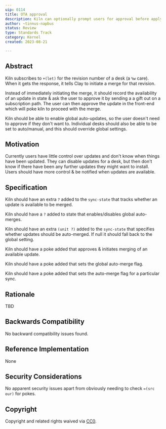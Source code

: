 ```yaml
---
uip: 0114
title: OTA approval
description: Kiln can optionally prompt users for approval before applying pending updates
author: ~tinnus-napbus
status: Review
type: Standards Track
category: Kernel
created: 2023-08-21

---
```


## Abstract

Kiln subscribes to `+(let)` for the revision number of a desk (a `%w` care).
When it gets the response, it tells Clay to initiate a merge for that revision.

Instead of immediately initiating the merge, it should record the availability
of an update in state & ask the user to approve it by sending a a gift out on a
subscription path. The user can then approve the update in the front-end which
will poke kiln to proceed with the merge.

Kiln should be able to enable global auto-updates, so the user doesn't need to
approve if they don't want to. Individual desks should also be able to be set
to auto/manual, and this should override global settings.

## Motivation

Currently users have little control over updates and don't know when things
have been updated. They can disable updates for a desk, but then don't know if
there have been any further updates they might want to install. Users should
have more control & be notified when updates are available.

## Specification

Kiln should have an extra `?` added to the `sync-state` that tracks whether an
update is available to be merged.

Kiln should have a `?` added to state that enables/disables global auto-merges.

Kiln should have an extra `(unit ?)` added to the `sync-state` that specifies
whether updates should be auto-merged. If null it should fall back to the
global setting.

Kiln should have a poke added that approves & initiates merging of an available
update.

Kiln should have a poke added that sets the global auto-merge flag.

Kiln should have a poke added that sets the
auto-merge flag for a particular sync.

## Rationale

TBD

## Backwards Compatibility

No backward compatibility issues found.

## Reference Implementation

None

## Security Considerations

No apparent security issues apart from obviously needing to check `=(src our)`
for pokes.

## Copyright

Copyright and related rights waived via [CC0](../LICENSE.md).
